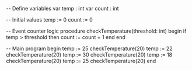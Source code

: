 -- Define variables
var temp : int
var count : int

-- Initial values
temp := 0
count := 0

-- Event counter logic
procedure checkTemperature(threshold: int)
begin
    if temp > threshold then
        count := count + 1
    end
end

-- Main program
begin
    temp := 25
    checkTemperature(20)
    temp := 22
    checkTemperature(20)
    temp := 30
    checkTemperature(20)
    temp := 18
    checkTemperature(20)
    temp := 25
    checkTemperature(20)
end
```